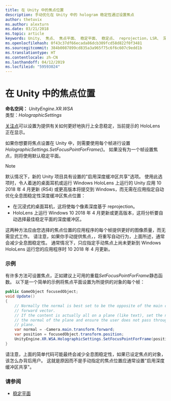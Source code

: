 ```yaml
---
title: 在 Unity 中的焦点位置
description: 手动优化在 Unity 中的 hologram 稳定性通过设置焦点
author: thetuvix
ms.author: alexturn
ms.date: 03/21/2018
ms.topic: article
keywords: Unity、 焦点、 焦点平面、 稳定平面、 稳定点、 reprojection，LSR、 深度缓冲区
ms.openlocfilehash: 0f43c37df66ecada86dcb309fcd58d822f0f3481
ms.sourcegitcommit: 384b0087899cd835a3a965f75c6f6c607c9edd1b
ms.translationtype: HT
ms.contentlocale: zh-CN
ms.lasthandoff: 04/12/2019
ms.locfileid: "59593024"
---
```

# <a name="focus-point-in-unity"></a>在 Unity 中的焦点位置

**命名空间：**  *UnityEngine.XR.WSA*<br>
类型：*HolographicSettings*

[关注点](hologram-stability.md#stabilization-plane)可以设置为提供有关如何更好地执行上全息稳定，当前提示的 HoloLens 正在显示。

如果你想要将焦点设置在 Unity 中，则需要使用每个帧进行设置*HolographicSettings.SetFocusPointForFrame()*。 如果没有为一个帧设置焦点，则将使用默认稳定平面。

> [!NOTE]
> 默认情况下，新的 Unity 项目具有设置的"启用深度缓冲区共享"选项。  使用此选项时，令人着迷的桌面耳机或运行 Windows HoloLens 上运行的 Unity 应用 10 2018 年 4 月更新 (RS4) 或更高版本将提交到 Windows，而无需在应用指定自动优化全息图稳定性深度缓冲区焦点位置：
> * 在沉浸式的桌面耳机，这将使每个像素深度基于 reprojection。
> * HoloLens 上运行 Windows 10 2018 年 4 月更新或更高版本，这将分析要自动选择最佳稳定平面的深度缓冲区。
>
> 这两种方法应由您选择的焦点位置的应用程序的每个帧提供更好的图像质量，而无需显式工作。  请注意，如果你手动提供焦点，，将重写自动行为，上面所述，通常会减少全息图稳定性。  通常情况下，只应指定手动焦点上尚未更新到 Windows HoloLens 运行您的应用程序时 10 2018 年 4 月更新。

### <a name="example"></a>示例

有许多方法可设置焦点，正如建议上可用的重载*SetFocusPointForFrame*静态函数。 以下是一个简单的示例将焦点平面设置为所提供的对象的每个帧：

```cs
public GameObject focusedObject;
void Update()
{
    // Normally the normal is best set to be the opposite of the main camera's 
    // forward vector.
    // If the content is actually all on a plane (like text), set the normal to 
    // the normal of the plane and ensure the user does not pass through the 
    // plane.
    var normal = -Camera.main.transform.forward;     
    var position = focusedObject.transform.position;
    UnityEngine.XR.WSA.HolographicSettings.SetFocusPointForFrame(position, normal);
}
```

请注意，上面的简单代码可能最终会减少全息图稳定性，如果已设定焦点的对象，该怎么办背后用户。  这就是原因而不是手动指定的焦点位置应通常设置"启用深度缓冲区共享"。

### <a name="see-also"></a>请参阅
* [稳定平面](hologram-stability.md#stabilization-plane)
